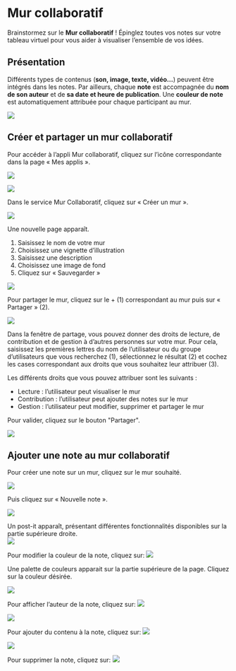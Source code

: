 # Mur collaboratif

Brainstormez sur le **Mur collaboratif** ! Épinglez toutes vos notes sur votre tableau virtuel pour vous aider à visualiser l’ensemble de vos idées.

## Présentation

Différents types de contenus \(**son, image, texte, vidéo…**\) peuvent être intégrés dans les notes. Par ailleurs, chaque **note** est accompagnée du **nom de son auteur** et de **sa date et heure de publication**. Une **couleur de note** est automatiquement attribuée pour chaque participant au mur.

![](.gitbook/assets/m112-1-1%20%281%29.png)

## Créer et partager un mur collaboratif

Pour accéder à l’appli Mur collaboratif, cliquez sur l’icône correspondante dans la page « Mes applis ».

![](.gitbook/assets/mur-1-2-1-1.png)

![](.gitbook/assets/m11-1-1-5.png)

Dans le service Mur Collaboratif, cliquez sur « Créer un mur ».

![](.gitbook/assets/c11-2-1-1%20%281%29.png)

Une nouvelle page apparaît.

1. Saisissez le nom de votre mur
2. Choisissez une vignette d’illustration
3. Saisissez une description
4. Choisissez une image de fond
5. Cliquez sur « Sauvegarder »

![](.gitbook/assets/mur-2-1024x474-2-1.png)

Pour partager le mur, cliquez sur le + \(1\) correspondant au mur puis sur « Partager » \(2\).

![](.gitbook/assets/mur-3-1024x501-1-1-1%20%281%29.png)

Dans la fenêtre de partage, vous pouvez donner des droits de lecture, de contribution et de gestion à d’autres personnes sur votre mur. Pour cela, saisissez les premières lettres du nom de l’utilisateur ou du groupe d’utilisateurs que vous recherchez \(1\), sélectionnez le résultat \(2\) et cochez les cases correspondant aux droits que vous souhaitez leur attribuer \(3\).

Les différents droits que vous pouvez attribuer sont les suivants :

* Lecture : l’utilisateur peut visualiser le mur
* Contribution : l’utilisateur peut ajouter des notes sur le mur
* Gestion : l’utilisateur peut modifier, supprimer et partager le mur

Pour valider, cliquez sur le bouton "Partager".

![](.gitbook/assets/mur-collaboratif-2.png)

## Ajouter une note au mur collaboratif

Pour créer une note sur un mur, cliquez sur le mur souhaité.

![](.gitbook/assets/mur-4-1024x229-1%20%281%29.png)

Puis cliquez sur « Nouvelle note ».

![](.gitbook/assets/c4-1-2%20%281%29.png)

Un post-it apparaît, présentant différentes fonctionnalités disponibles sur la partie supérieure droite.  
![](.gitbook/assets/m9-1-2%20%281%29.png)

Pour modifier la couleur de la note, cliquez sur: ![](.gitbook/assets/m10-1-1.png)

Une palette de couleurs apparait sur la partie supérieure de la page. Cliquez sur la couleur désirée.

![](.gitbook/assets/m111-1-3.png)

Pour afficher l’auteur de la note, cliquez sur: ![](.gitbook/assets/m12-1-5.png)

![](.gitbook/assets/m13-1-2-1%20%281%29.png)

Pour ajouter du contenu à la note, cliquez sur: ![](.gitbook/assets/m14-1-2-1%20%281%29.png)

![](.gitbook/assets/editeur-texte_mur_collabora-1024x288-3%20%281%29.png)

Pour supprimer la note, cliquez sur: ![](.gitbook/assets/m16-4-1.png)

